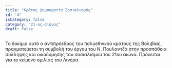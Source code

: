 ```yaml
---
title: "Κράτος Δημοκρατία Σοσιαλισμός"
id: "4"
isCategory: false
category: "21-ος-αιώνας"
draft: false
---
```


Το δοκίμιο αυτό ο αντιπρόεδρος του πολυεθνικού κράτους της Βολιβίας,
πραγματεύεται τη συμβολή του έργου του Ν. Πουλαντζά στην προσπάθεια σύλληψης
και οικοδόμησης του σοσιαλισμού του 21ου αιώνα. Πρόκειται για το κείμενο
ομιλίας του Λινέρα
